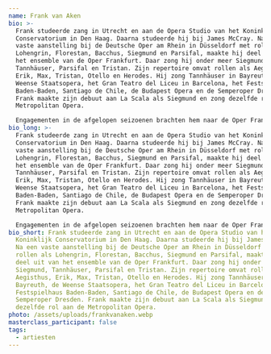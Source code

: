 ```yaml
---
name: Frank van Aken
bio: >-
  Frank studeerde zang in Utrecht en aan de Opera Studio van het Koninklijk
  Conservatorium in Den Haag. Daarna studeerde hij bij James McCray. Na een
  vaste aanstelling bij de Deutsche Oper am Rhein in Düsseldorf met rollen als
  Lohengrin, Florestan, Bacchus, Siegmund en Parsifal, maakte hij deel uit van
  het ensemble van de Oper Frankfurt. Daar zong hij onder meer Siegmund,
  Tannhäuser, Parsifal en Tristan. Zijn repertoire omvat rollen als Aegisthus,
  Erik, Max, Tristan, Otello en Herodes. Hij zong Tannhäuser in Bayreuth, de
  Weense Staatsopera, het Gran Teatro del Liceu in Barcelona, het Festspielhaus
  Baden-Baden, Santiago de Chile, de Budapest Opera en de Semperoper Dresden.
  Frank maakte zijn debuut aan La Scala als Siegmund en zong dezelfde rol aan de
  Metropolitan Opera.

  Engagementen in de afgelopen seizoenen brachten hem naar de Oper Frankfurt, De Nationale Opera Amsterdam, de Nationale Opera van Boedapest, de Berliner Staatsoper, de Griekse Nationale Opera in Athene, het Nationale Theater Mannheim, het Amsterdamse Concertgebouw en het Hessisches Staatstheater in Wiesbaden. In 19/20 trad hij op met het Orquesta Nacional de España in Madrid als Tristan en maakte zijn debuut bij de Atlanta Opera als Herodes in Salome. Onlangs vertolkte Frank de rol van Aegisth in Elektra met het Tokyo Symphony Orchestra in Japan.
bio_long: >-
  Frank studeerde zang in Utrecht en aan de Opera Studio van het Koninklijk
  Conservatorium in Den Haag. Daarna studeerde hij bij James McCray. Na een
  vaste aanstelling bij de Deutsche Oper am Rhein in Düsseldorf met rollen als
  Lohengrin, Florestan, Bacchus, Siegmund en Parsifal, maakte hij deel uit van
  het ensemble van de Oper Frankfurt. Daar zong hij onder meer Siegmund,
  Tannhäuser, Parsifal en Tristan. Zijn repertoire omvat rollen als Aegisthus,
  Erik, Max, Tristan, Otello en Herodes. Hij zong Tannhäuser in Bayreuth, de
  Weense Staatsopera, het Gran Teatro del Liceu in Barcelona, het Festspielhaus
  Baden-Baden, Santiago de Chile, de Budapest Opera en de Semperoper Dresden.
  Frank maakte zijn debuut aan La Scala als Siegmund en zong dezelfde rol aan de
  Metropolitan Opera.

  Engagementen in de afgelopen seizoenen brachten hem naar de Oper Frankfurt, De Nationale Opera Amsterdam, de Nationale Opera van Boedapest, de Berliner Staatsoper, de Griekse Nationale Opera in Athene, het Nationale Theater Mannheim, het Amsterdamse Concertgebouw en het Hessisches Staatstheater in Wiesbaden. In 19/20 trad hij op met het Orquesta Nacional de España in Madrid als Tristan en maakte zijn debuut bij de Atlanta Opera als Herodes in Salome. Onlangs vertolkte Frank de rol van Aegisth in Elektra met het Tokyo Symphony Orchestra in Japan.
bio_short: Frank studeerde zang in Utrecht en aan de Opera Studio van het
  Koninklijk Conservatorium in Den Haag. Daarna studeerde hij bij James McCray.
  Na een vaste aanstelling bij de Deutsche Oper am Rhein in Düsseldorf met
  rollen als Lohengrin, Florestan, Bacchus, Siegmund en Parsifal, maakte hij
  deel uit van het ensemble van de Oper Frankfurt. Daar zong hij onder meer
  Siegmund, Tannhäuser, Parsifal en Tristan. Zijn repertoire omvat rollen als
  Aegisthus, Erik, Max, Tristan, Otello en Herodes. Hij zong Tannhäuser in
  Bayreuth, de Weense Staatsopera, het Gran Teatro del Liceu in Barcelona, het
  Festspielhaus Baden-Baden, Santiago de Chile, de Budapest Opera en de
  Semperoper Dresden. Frank maakte zijn debuut aan La Scala als Siegmund en zong
  dezelfde rol aan de Metropolitan Opera.
photo: /assets/uploads/frankvanaken.webp
masterclass_participant: false
tags:
  - artiesten
---
```

